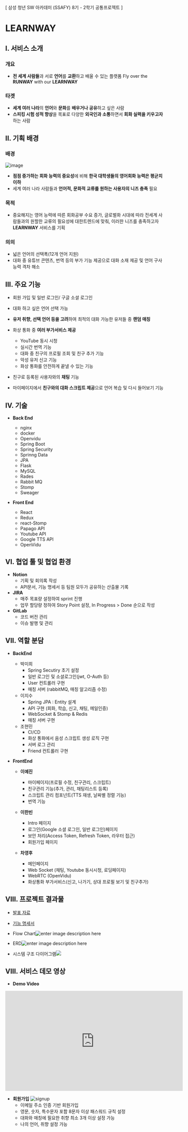 [ 삼성 청년 SW 아카데미 (SSAFY) 8기 - 2학기 공통프로젝트 ]
# LEARNWAY

## I. 서비스 소개

### 개요

- **전 세계 사람들**과 서로 **언어**를 **교환**하고 배울 수 있는 플랫폼 
Fly over the **RUNWAY** with our **LEARNWAY**

### 타겟

- **세계 여러 나라**의 **언어**와 **문화**를 **배우거나 공유**하고 싶은 사람  
- **스피킹 시험 성적 향상**을 목표로 다양한 **외국인과 소통**하면서 **회화 실력을 키우고자** 하는 사람  


## II. 기획 배경

### 배경

![image](https://user-images.githubusercontent.com/57744586/219523863-b4d600ad-0672-4da2-b7fe-ea430d890b4b.png)

- **점점 증가하는 회화 능력의 중요성**에 비해 **한국 대학생들의 영어회화 능력은 평균치 이하**  
- 세계 여러 나라 사람들과 **언어적, 문화적 교류를 원하는 사용자의 니즈 충족** 필요  
  

### 목적  
- 중요해지는 영어 능력에 따른 회화공부 수요 증가, 글로벌화 시대에 따라 전세계 사람들과의 원할한 교류의 필요성에 대한트렌드에 맞춰, 이러한 니즈를 충족하고자 **LEARNWAY** 서비스를 기획  

### 의의  
- 넓은 언어의 선택폭(12개 언어 지원)  
- 대화 중 유튜브 콘텐츠, 번역 등의 부가 기능 제공으로 대화 소재 제공 및 언어 구사 능력 격차 해소  


## III. 주요 기능

- 회원 가입 및 일반 로그인/ 구글 소셜 로그인  
- 대화 하고 싶은 언어 선택 가능  
- **유저 취향, 선택 언어 등을 고려**하여 최적의 대화 가능한 유저들 중 **랜덤 매칭**  
- 화상 통화 중 **여러 부가서비스 제공**  
	- YouTube 동시 시청  
	- 실시간 번역 기능  
	- 대화 중 친구의 프로필 조회 및 친구 추가 기능  
	- 악성 유저 신고 기능  
	- 화상 통화를 안전하게 끝낼 수 있는 기능  

- 친구로 등록된 사용자와의 **채팅** 기능  
- 마이페이지에서 **친구와의 대화 스크립트 제공**으로 언어 복습 및 다시 들어보기 기능  

  
## IV. 기술

- **Back End**
	- nginx
	- docker
	- Openvidu
	- Spring Boot
	- Spring Security
	- Sprinng Data
	- JPA
	- Flask
	- MySQL
	- Rades
	- Rabbit MQ
	- Stomp
	- Sweager

- **Front End**  
	- React  
	- Redux  
	- react-Stomp  
	- Papago API  
	- Youtube API  
	- Google TTS API  
	- OpenVidu  

## VI. 협업 툴 및 협업 환경

- **Notion**
	- 기획 및 회의록 작성  
	- API문서, 기능 명세서 등 팀원 모두가 공유하는 산출물 기록  
- **JIRA**  
	- 매주 목표량 설정하여 sprint 진행  
	- 업무 할당량 정하여 Story Point 설정, In Progress > Done 순으로 작성  
- **GitLab**  
	- 코드 버전 관리  
	- 이슈 발행 및 관리  

## VII. 역할 분담  
- **BackEnd**
	- 박미희
		- Spring Secutiry 초기 설정
		- 일반 로그인 및 소셜로그인(jwt, O-Auth 등)
		- User 컨트롤러 구현
		- 매칭 서버 (rabbitMQ, 매칭 알고리즘 수정)
	- 이지수
		- Spring JPA : Entity 설계
		- API 구현 (회화, 학습, 신고, 채팅, 메일인증)
		- WebSocket & Stomp & Redis
		- 매칭 서버 구현
	- 조현민
		- CI/CD
		- 화상 통화에서 음성 스크립트 생성 로직 구현
		- 서버 로그 관리
		- Friend 컨트롤러 구현
	
- **FrontEnd**
	- **이예진** 
		- 마이페이지(프로필 수정, 친구관리, 스크립트)
		- 친구관리 기능(추가, 관리, 채팅리스트 등록)
		- 스크립트 관리 컴포넌트(TTS 재생, 날짜별 정렬 기능)
		- 번역 기능
		
	- **이한빈**
		- Intro 페이지
		- 로그인(Google 소셜 로그인, 일반 로그인)페이지
		- 보안 처리(Access Token, Refresh Token, 라우터 접근)
		- 회원가입 페이지
		
	- **차영후**
		- 메인페이지
		- Web Socket (채팅, Youtube 동시시청, 로딩페이지)
		- WebRTC (OpenVidu)
		- 화상통화 부가서비스(신고, 나가기, 상대 프로필 보기 및 친구추가)
		
## VIII. 프로젝트 결과물
- [발표 자료](https://cs-study-0518.notion.site/38133d2eceb9422c87f023cbe03dd80e)
- [기능 명세서](https://cs-study-0518.notion.site/29f26892f3b64059a75d9caba544d222)
- Flow Chart![enter image description here](https://s3.us-west-2.amazonaws.com/secure.notion-static.com/f5a2167e-8605-43a9-be7b-609048188c4d/Untitled.png?X-Amz-Algorithm=AWS4-HMAC-SHA256&X-Amz-Content-Sha256=UNSIGNED-PAYLOAD&X-Amz-Credential=AKIAT73L2G45EIPT3X45/20230225/us-west-2/s3/aws4_request&X-Amz-Date=20230225T095731Z&X-Amz-Expires=86400&X-Amz-Signature=7c436d04872d5a2dcef54765a208060401bcdbe070563bf93223aee1f5104b06&X-Amz-SignedHeaders=host&response-content-disposition=filename=%22Untitled.png%22&x-id=GetObject)

- ERD![enter image description here](https://s3.us-west-2.amazonaws.com/secure.notion-static.com/86bf9784-5878-4d99-ae11-c9770a1cada6/Untitled.png?X-Amz-Algorithm=AWS4-HMAC-SHA256&X-Amz-Content-Sha256=UNSIGNED-PAYLOAD&X-Amz-Credential=AKIAT73L2G45EIPT3X45/20230225/us-west-2/s3/aws4_request&X-Amz-Date=20230225T095439Z&X-Amz-Expires=86400&X-Amz-Signature=7348df3dc76762727674ee8d25797d8792dda9a77dd2a5c13614c48856d8a5b0&X-Amz-SignedHeaders=host&response-content-disposition=filename=%22Untitled.png%22&x-id=GetObject)

- 시스템 구조 다이어그램![](https://s3.us-west-2.amazonaws.com/secure.notion-static.com/6d3e2eac-0813-480d-bea0-1e5362fdca92/Untitled.png?X-Amz-Algorithm=AWS4-HMAC-SHA256&X-Amz-Content-Sha256=UNSIGNED-PAYLOAD&X-Amz-Credential=AKIAT73L2G45EIPT3X45/20230225/us-west-2/s3/aws4_request&X-Amz-Date=20230225T095609Z&X-Amz-Expires=86400&X-Amz-Signature=7ffb88c0dc8a98eab5774627ccf6706e6a99c52d0e52c5cb196dec66352fb201&X-Amz-SignedHeaders=host&response-content-disposition=filename=%22Untitled.png%22&x-id=GetObject)



## VIII. 서비스 데모 영상
- **Demo Video**
<iframe width="560" height="315" src="https://www.youtube.com/embed/b9lyqdGf9FE" title="YouTube video player" frameborder="0" allow="accelerometer; autoplay; clipboard-write; encrypted-media; gyroscope; picture-in-picture; web-share" allowfullscreen></iframe>

- **회원가입**
![signup](https://user-images.githubusercontent.com/57744586/219590929-328e7163-d821-4e9e-b470-566f2dad0ea7.gif)
	- 이메일 주소 인증 기반 회원가입  
	- 영문, 숫자, 특수문자 포함 8문자 이상 패스워드 규칙 설정  
	- 대화와 매칭에 필요한 취향 최소 3개 이상 설정 가능  
	- 나의 언어, 취향 설정 가능  



